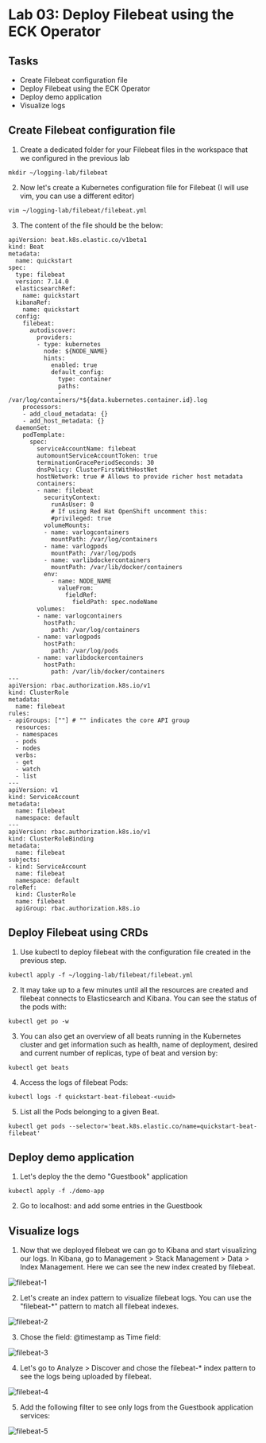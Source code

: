# Lab 03: Deploy Filebeat using the ECK Operator

## Tasks

 - Create Filebeat configuration file
 - Deploy Filebeat using the ECK Operator
 - Deploy demo application
 - Visualize logs

## Create Filebeat configuration file
1. Create a dedicated folder for your Filebeat files in the workspace that we configured in the previous lab
```
mkdir ~/logging-lab/filebeat
```

2. Now let's create a Kubernetes configuration file for Filebeat (I will use vim, you can use a different editor)
```
vim ~/logging-lab/filebeat/filebeat.yml
```

3. The content of the file should be the below:
```
apiVersion: beat.k8s.elastic.co/v1beta1
kind: Beat
metadata:
  name: quickstart
spec:
  type: filebeat
  version: 7.14.0
  elasticsearchRef:
    name: quickstart
  kibanaRef:
    name: quickstart
  config:
    filebeat:
      autodiscover:
        providers:
        - type: kubernetes
          node: ${NODE_NAME}
          hints:
            enabled: true
            default_config:
              type: container
              paths:
              - /var/log/containers/*${data.kubernetes.container.id}.log
    processors:
    - add_cloud_metadata: {}
    - add_host_metadata: {}
  daemonSet:
    podTemplate:
      spec:
        serviceAccountName: filebeat
        automountServiceAccountToken: true
        terminationGracePeriodSeconds: 30
        dnsPolicy: ClusterFirstWithHostNet
        hostNetwork: true # Allows to provide richer host metadata
        containers:
        - name: filebeat
          securityContext:
            runAsUser: 0
            # If using Red Hat OpenShift uncomment this:
            #privileged: true
          volumeMounts:
          - name: varlogcontainers
            mountPath: /var/log/containers
          - name: varlogpods
            mountPath: /var/log/pods
          - name: varlibdockercontainers
            mountPath: /var/lib/docker/containers
          env:
            - name: NODE_NAME
              valueFrom:
                fieldRef:
                  fieldPath: spec.nodeName
        volumes:
        - name: varlogcontainers
          hostPath:
            path: /var/log/containers
        - name: varlogpods
          hostPath:
            path: /var/log/pods
        - name: varlibdockercontainers
          hostPath:
            path: /var/lib/docker/containers
---
apiVersion: rbac.authorization.k8s.io/v1
kind: ClusterRole
metadata:
  name: filebeat
rules:
- apiGroups: [""] # "" indicates the core API group
  resources:
  - namespaces
  - pods
  - nodes
  verbs:
  - get
  - watch
  - list
---
apiVersion: v1
kind: ServiceAccount
metadata:
  name: filebeat
  namespace: default
---
apiVersion: rbac.authorization.k8s.io/v1
kind: ClusterRoleBinding
metadata:
  name: filebeat
subjects:
- kind: ServiceAccount
  name: filebeat
  namespace: default
roleRef:
  kind: ClusterRole
  name: filebeat
  apiGroup: rbac.authorization.k8s.io
```

## Deploy Filebeat using CRDs

1. Use kubectl to deploy filebeat with the configuration file created in the previous step.
  ```
  kubectl apply -f ~/logging-lab/filebeat/filebeat.yml
  ```

2. It may take up to a few minutes until all the resources are created and filebeat connects to Elasticsearch and Kibana. You can see the status of the pods with:
  ```
  kubectl get po -w
  ```

3. You can also get an overview of all beats running in the Kubernetes cluster and get information such as health, name of deployment, desired and current number of replicas, type of beat and version by:
  ```
  kubectl get beats
  ```

4. Access the logs of filebeat Pods:
  ```
  kubectl logs -f quickstart-beat-filebeat-<uuid>
  ```

5. List all the Pods belonging to a given Beat.
  ```
  kubectl get pods --selector='beat.k8s.elastic.co/name=quickstart-beat-filebeat'
  ```

## Deploy demo application

1. Let's deploy the the demo "Guestbook" application
```
kubectl apply -f ./demo-app
```

2. Go to localhost:<nodeport> and add some entries in the Guestbook

## Visualize logs

1. Now that we deployed filebeat we can go to Kibana and start visualizing our logs. In Kibana, go to Management > Stack Management > Data > Index Management. Here we can see the new index created by filebeat.

  ![filebeat-1](/images/filebeat-1.png)

2. Let's create an index pattern to visualize filebeat logs. You can use the "filebeat-*" pattern to match all filebeat indexes.

  ![filebeat-2](/images/filebeat-2.png)

3. Chose the field: @timestamp as Time field:

  ![filebeat-3](/images/filebeat-3.png)

4. Let's go to Analyze > Discover and chose the filebeat-* index pattern to see the logs being uploaded by filebeat.

  ![filebeat-4](/images/filebeat-4.png)

5. Add the following filter to see only logs from the Guestbook application services:

  ![filebeat-5](/images/filebeat-5.png)



